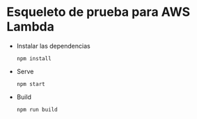 # Esqueleto de prueba para AWS Lambda

- Instalar las dependencias

    ```npm install```
- Serve

    ```npm start```
- Build

    ```npm run build```